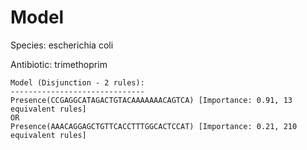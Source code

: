 
# Model

Species: escherichia coli

Antibiotic: trimethoprim

```
Model (Disjunction - 2 rules):
------------------------------
Presence(CCGAGGCATAGACTGTACAAAAAAACAGTCA) [Importance: 0.91, 13 equivalent rules]
OR
Presence(AAACAGGAGCTGTTCACCTTTGGCACTCCAT) [Importance: 0.21, 210 equivalent rules]

```

